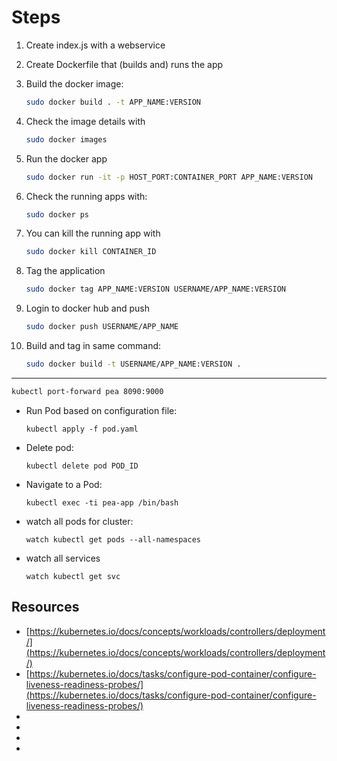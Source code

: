 # Steps

1. Create index.js with a webservice
2. Create Dockerfile that (builds and) runs the app
3. Build the docker image:
    ```bash
    sudo docker build . -t APP_NAME:VERSION
    ```
4. Check the image details with
    ```bash
    sudo docker images
    ```
5. Run the docker app
    ```bash
    sudo docker run -it -p HOST_PORT:CONTAINER_PORT APP_NAME:VERSION    # -it allows to pass cmds like CTRL+C
    ```
6. Check the running apps with:
    ```bash
    sudo docker ps
    ```
7. You can kill the running app with
    ```bash
    sudo docker kill CONTAINER_ID
    ```
8. Tag the application
    ```bash
    sudo docker tag APP_NAME:VERSION USERNAME/APP_NAME:VERSION
    ```

9. Login to docker hub and push
    ```bash
    sudo docker push USERNAME/APP_NAME
    ```

10. Build and tag in same command:
    ```bash
    sudo docker build -t USERNAME/APP_NAME:VERSION .
    ```


<hr/>

```bash
kubectl port-forward pea 8090:9000
```

* Run Pod based on configuration file:
  ```
  kubectl apply -f pod.yaml                           
  ```
* Delete pod:
  ```
  kubectl delete pod POD_ID
  ```
* Navigate to a Pod:
  ```
  kubectl exec -ti pea-app /bin/bash
  ```
* watch all pods for cluster:
  ```
  watch kubectl get pods --all-namespaces
  ```
* watch all services
  ```
  watch kubectl get svc
  ```

## Resources

* [https://kubernetes.io/docs/concepts/workloads/controllers/deployment/](https://kubernetes.io/docs/concepts/workloads/controllers/deployment/)
* [https://kubernetes.io/docs/tasks/configure-pod-container/configure-liveness-readiness-probes/](https://kubernetes.io/docs/tasks/configure-pod-container/configure-liveness-readiness-probes/)
* []()
* []()
* []()
* []()